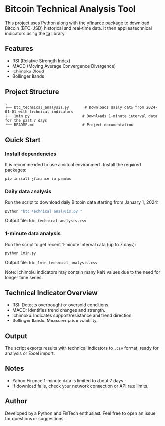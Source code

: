 
# Bitcoin Technical Analysis Tool

This project uses Python along with the [yfinance](https://github.com/ranaroussi/yfinance) package to download Bitcoin (BTC-USD) historical and real-time data. It then applies technical indicators using the [ta](https://github.com/bukosabino/ta) library.

## Features

- RSI (Relative Strength Index)
- MACD (Moving Average Convergence Divergence)
- Ichimoku Cloud
- Bollinger Bands

## Project Structure

```
.
├── btc_technical_analysis.py       # Downloads daily data from 2024-01-01 with technical indicators
├── 1min.py                        # Downloads 1-minute interval data for the past 7 days
└── README.md                      # Project documentation
```

## Quick Start

### Install dependencies

It is recommended to use a virtual environment. Install the required packages:

```bash
pip install yfinance ta pandas
```

### Daily data analysis

Run the script to download daily Bitcoin data starting from January 1, 2024:

```bash
python "btc_technical_analysis.py "
```

Output file: `btc_technical_analysis.csv`

### 1-minute data analysis

Run the script to get recent 1-minute interval data (up to 7 days):

```bash
python 1min.py
```

Output file: `btc_1min_technical_analysis.csv`

Note: Ichimoku indicators may contain many NaN values due to the need for longer time series.

## Technical Indicator Overview

- RSI: Detects overbought or oversold conditions.
- MACD: Identifies trend changes and strength.
- Ichimoku: Indicates support/resistance and trend direction.
- Bollinger Bands: Measures price volatility.

## Output

The script exports results with technical indicators to `.csv` format, ready for analysis or Excel import.

## Notes

- Yahoo Finance 1-minute data is limited to about 7 days.
- If download fails, check your network connection or API rate limits.

## Author

Developed by a Python and FinTech enthusiast. Feel free to open an issue for questions or suggestions.